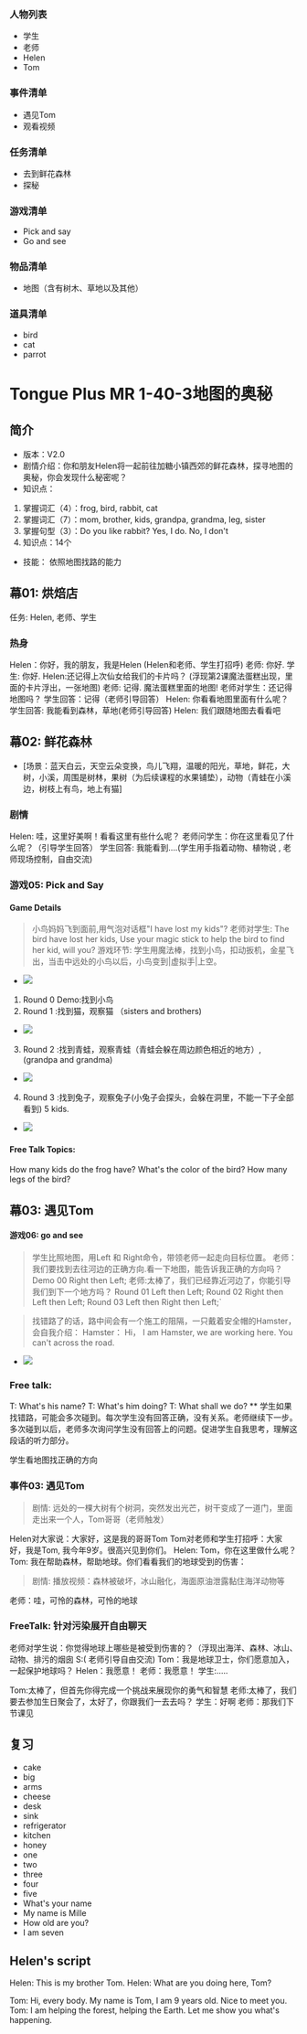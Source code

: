 ### 人物列表
*  学生
*  老师
*  Helen
*  Tom

### 事件清单
*  遇见Tom
*  观看视频

### 任务清单
*  去到鲜花森林
*  探秘

### 游戏清单
*  Pick and say
*  Go and see

### 物品清单
*  地图（含有树木、草地以及其他）


### 道具清单
*  bird
*  cat
*  parrot

# Tongue Plus MR 1-40-3地图的奥秘
## 简介
* 版本：V2.0
* 剧情介绍：你和朋友Helen将一起前往加糖小镇西郊的鲜花森林，探寻地图的奥秘，你会发现什么秘密呢？
* 知识点：
1. 掌握词汇（4）：frog, bird, rabbit, cat
2. 掌握词汇（7）：mom, brother, kids, grandpa, grandma, leg, sister
3. 掌握句型（3）：Do you like rabbit? Yes, I do. No, I don't
6. 知识点：14个
* 技能： 依照地图找路的能力

## 幕01: 烘焙店
任务: Helen, 老师、学生

### 热身
Helen：你好，我的朋友，我是Helen (Helen和老师、学生打招呼)
老师: 你好.
学生: 你好.
Helen:还记得上次仙女给我们的卡片吗？
(浮现第2课魔法蛋糕出现，里面的卡片浮出，一张地图)
老师: 记得. 魔法蛋糕里面的地图!
老师对学生：还记得地图吗？
学生回答：记得（老师引导回答）
Helen: 你看看地图里面有什么呢？
学生回答: 我能看到森林，草地(老师引导回答)
Helen: 我们跟随地图去看看吧



## 幕02: 鲜花森林
* [场景：蓝天白云，天空云朵变换，鸟儿飞翔，温暖的阳光，草地，鲜花，大树，小溪，周围是树林，果树（为后续课程的水果铺垫），动物（青蛙在小溪边，树枝上有鸟，地上有猫]
### 剧情
Helen: 哇，这里好美啊！看看这里有些什么呢？
老师问学生：你在这里看见了什么呢？（引导学生回答）
学生回答: 我能看到….(学生用手指着动物、植物说 , 老师现场控制，自由交流)

### 游戏05: Pick and Say
#### Game Details
> 小鸟妈妈飞到面前,用气泡对话框"I have lost my kids"?
老师对学生: The bird have lost her kids, Use your magic stick to help the bird to find her kid, will you?
游戏环节: 学生用魔法棒，找到小鸟，扣动扳机，金星飞出，当击中远处的小鸟以后，小鸟变到|虚拟手|上空。
* ![](.SB_0103_lesson03_images\031.png)

1. Round 0 Demo:找到小鸟
2. Round 1     :找到猫，观察猫  （sisters and brothers)
* ![](.SB_0103_lesson03_images\036.png)
3. Round 2     :找到青蛙，观察青蛙（青蛙会躲在周边颜色相近的地方）, (grandpa and grandma)
* ![](.SB_0103_lesson03_images\033.png)
4. Round 3     :找到兔子，观察兔子(小兔子会探头，会躲在洞里，不能一下子全部看到) 5 kids.
* ![](.SB_0103_lesson03_images\034.png)

#### Free Talk Topics:
How many kids do the frog have?
What's the color of the bird?
How many legs of the bird?


## 幕03: 遇见Tom
#### 游戏06: go and see
> 学生比照地图，用Left 和 Right命令，带领老师一起走向目标位置。
老师：我们要找到去往河边的正确方向.看一下地图，能告诉我正确的方向吗？
Demo  00 Right then Left; 
老师:太棒了，我们已经靠近河边了，你能引导我们到下一个地方吗？
Round 01 Left then Left;
Round 02 Right then Left then Left;
Round 03 Left then Right then Left;` 

> 找错路了的话，路中间会有一个施工的阻隔，一只戴着安全帽的Hamster，会自我介绍：
Hamster： Hi， I am Hamster, we are working here. You can't across the road.
* ![](.SB_0103_lesson03_images\035.png)

### Free talk:
T: What's his name?
T: What's him doing?
T: What shall we do?
** 学生如果找错路，可能会多次碰到。每次学生没有回答正确，没有关系。老师继续下一步。多次碰到以后，老师多次询问学生没有回答上的问题。促进学生自我思考，理解这段话的听力部分。

学生看地图找正确的方向

### 事件03: 遇见Tom
>剧情: 远处的一棵大树有个树洞，突然发出光芒，树干变成了一道门，里面走出来一个人，Tom哥哥（老师触发）

Helen对大家说：大家好，这是我的哥哥Tom
Tom对老师和学生打招呼：大家好，我是Tom, 我今年9岁。很高兴见到你们。
Helen: Tom，你在这里做什么呢？
Tom: 我在帮助森林，帮助地球。你们看看我们的地球受到的伤害：

>剧情: 播放视频：森林被破坏，冰山融化，海面原油泄露黏住海洋动物等



老师：哇，可怜的森林，可怜的地球

### FreeTalk: 针对污染展开自由聊天
老师对学生说：你觉得地球上哪些是被受到伤害的？（浮现出海洋、森林、冰山、动物、排污的烟囱
S:( 老师引导自由交流)
Tom：我是地球卫士，你们愿意加入，一起保护地球吗？
Helen：我愿意！
老师：我愿意！
学生:…..

Tom:太棒了，但首先你得完成一个挑战来展现你的勇气和智慧
老师:太棒了，我们要去参加生日聚会了，太好了，你跟我们一去去吗？
学生：好啊
老师：那我们下节课见




## 复习
* cake
* big
* arms
* cheese
* desk
* sink
* refrigerator
* kitchen
* honey
* one
* two
* three
* four
* five
* What's your name
* My name is Mille
* How old are you?
* I am seven
 
 
## Helen's script
Helen: This is my brother Tom.
Helen: What are you doing here, Tom?

Tom: Hi, every body. My name is Tom, I am 9 years old. Nice to meet you.
Tom: I am helping the forest, helping the Earth. Let me show you what's happening.
 